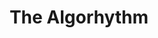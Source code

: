 ---
layout: playlist
title: The Algorhythm
songs: [traffic, baby-river, glowing-keys, so-dramatic, post-dramatic, in-this-rain, iTriumph, bruce-brass, part-of-me, synth-city]
---